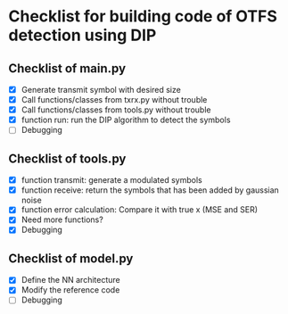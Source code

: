 # Checklist for building code of OTFS detection using DIP

## Checklist of main.py
- [x] Generate transmit symbol with desired size
- [x] Call functions/classes from txrx.py without trouble
- [x] Call functions/classes from tools.py without trouble
- [x] function run: run the DIP algorithm to detect the symbols
- [ ] Debugging

## Checklist of tools.py
- [x] function transmit: generate a modulated symbols
- [x] function receive: return the symbols that has been added by gaussian noise
- [x] function error calculation: Compare it with true x (MSE and SER)
- [x] Need more functions?
- [x] Debugging

## Checklist of model.py
- [x] Define the NN architecture
- [x] Modify the reference code
- [ ] Debugging
